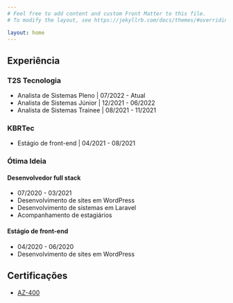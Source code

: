```yaml
---
# Feel free to add content and custom Front Matter to this file.
# To modify the layout, see https://jekyllrb.com/docs/themes/#overriding-theme-defaults

layout: home
---
```


## Experiência

### T2S Tecnologia
- Analista de Sistemas Pleno \| 07/2022 - Atual
- Analista de Sistemas Júnior \| 12/2021 - 06/2022
- Analista de Sistemas Trainee \| 08/2021 - 11/2021

### KBRTec
- Estágio de front-end \| 04/2021 - 08/2021

### Ótima Ideia
#### Desenvolvedor full stack
- 07/2020 - 03/2021
- Desenvolvimento de sites em WordPress
- Desenvolvimento de sistemas em Laravel
- Acompanhamento de estagiários

#### Estágio de front-end
- 04/2020 - 06/2020
- Desenvolvimento de sites em WordPress

## Certificações
- [AZ-400](https://learn.microsoft.com/en-us/credentials/certifications/exams/az-400/)
